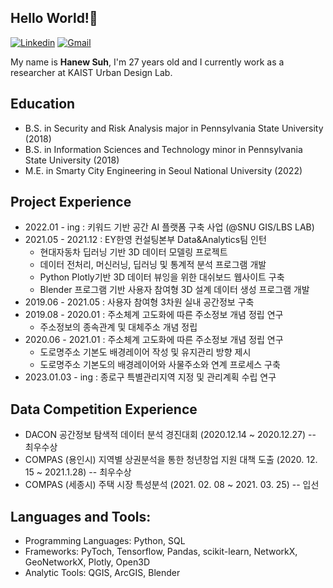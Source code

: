 ## Hello World!:wave:

[![Linkedin](https://img.shields.io/badge/-LinkedIn-blue?style=flat&logo=Linkedin&logoColor=white)](https://www.linkedin.com/in/hanew-suh-298ba7166/)
[![Gmail](https://img.shields.io/badge/-Gmail-c14438?style=flat&logo=Gmail&logoColor=white)](mailto:hanewsuh@gmail.com)


My name is **Hanew Suh**, I'm 27 years old and I currently work as a researcher at KAIST Urban Design Lab.

## Education 
- B.S. in Security and Risk Analysis major in Pennsylvania State University (2018)
- B.S. in Information Sciences and Technology minor in Pennsylvania State University (2018)
- M.E. in Smarty City Engineering in Seoul National University (2022)

## Project Experience
- 2022.01 - ing : 키워드 기반 공간 AI 플랫폼 구축 사업 (@SNU GIS/LBS LAB) 
- 2021.05 - 2021.12 : EY한영 컨설팅본부 Data&Analytics팀 인턴
  - 현대자동차 딥러닝 기반 3D 데이터 모델링 프로젝트
  - 데이터 전처리, 머신러닝, 딥러닝 및 통계적 분석 프로그램 개발
  - Python Plotly기반 3D 데이터 뷰잉을 위한 대쉬보드 웹사이트 구축
  - Blender 프로그램 기반 사용자 참여형 3D 설계 데이터 생성 프로그램 개발
- 2019.06 - 2021.05 : 사용자 참여형 3차원 실내 공간정보 구축
- 2019.08 - 2020.01 : 주소체계 고도화에 따른 주소정보 개념 정립 연구
  - 주소정보의 종속관계 및 대체주소 개념 정립
- 2020.06 - 2021.01 : 주소체계 고도화에 따른 주소정보 개념 정립 연구
  - 도로명주소 기본도 배경레이어 작성 및 유지관리 방향 제시 
  - 도로명주소 기본도의 배경레이어와 사물주소와 연계 프로세스 구축
- 2023.01.03 - ing : 종로구 특별관리지역 지정 및 관리계획 수립 연구
  
## Data Competition Experience
- DACON 공간정보 탐색적 데이터 분석 경진대회 (2020.12.14 ~ 2020.12.27) -- 최우수상 
- COMPAS (용인시) 지역별 상권분석을 통한 청년창업 지원 대책 도출 (2020. 12. 15 ~ 2021.1.28) -- 최우수상 
- COMPAS (세종시) 주택 시장 특성분석 (2021. 02. 08 ~ 2021. 03. 25) -- 입선  

## Languages and Tools: 
- Programming Languages: Python, SQL
- Frameworks: PyToch, Tensorflow, Pandas, scikit-learn, NetworkX, GeoNetworkX, Plotly, Open3D
- Analytic Tools: QGIS, ArcGIS, Blender

